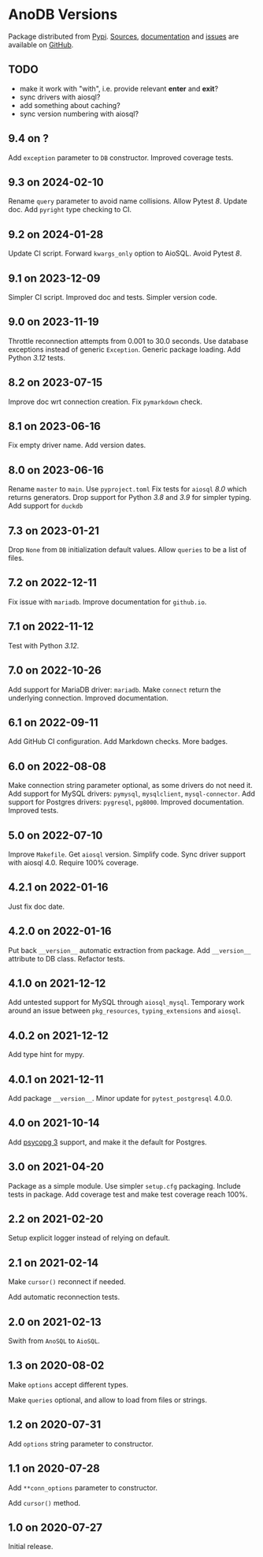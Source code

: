 # AnoDB Versions

Package distributed from [Pypi](https://pypi.org/project/anodb/).
[Sources](https://github.com/zx80/anodb),
[documentation](https://zx80.github.io/anodb/) and
[issues](https://github.com/zx80/anodb/issues)
are available on [GitHub](https://github.com/).

## TODO

- make it work with "with", i.e. provide relevant __enter__ and __exit__?
- sync drivers with aiosql?
- add something about caching?
- sync version numbering with aiosql?

## 9.4 on ?

Add `exception` parameter to `DB` constructor.
Improved coverage tests.

## 9.3 on 2024-02-10

Rename `query` parameter to avoid name collisions.
Allow Pytest _8_.
Update doc.
Add `pyright` type checking to CI.

## 9.2 on 2024-01-28

Update CI script.
Forward `kwargs_only` option to AioSQL.
Avoid Pytest _8_.

## 9.1 on 2023-12-09

Simpler CI script.
Improved doc and tests.
Simpler version code.

## 9.0 on 2023-11-19

Throttle reconnection attempts from 0.001 to 30.0 seconds.
Use database exceptions instead of generic `Exception`.
Generic package loading.
Add Python _3.12_ tests.

## 8.2 on 2023-07-15

Improve doc wrt connection creation.
Fix `pymarkdown` check.

## 8.1 on 2023-06-16

Fix empty driver name.
Add version dates.

## 8.0 on 2023-06-16

Rename `master` to `main`.
Use `pyproject.toml`
Fix tests for `aiosql` *8.0* which returns generators.
Drop support for Python *3.8* and *3.9* for simpler typing.
Add support for `duckdb`

## 7.3 on 2023-01-21

Drop `None` from `DB` initialization default values.
Allow `queries` to be a list of files.

## 7.2 on 2022-12-11

Fix issue with `mariadb`.
Improve documentation for `github.io`.

## 7.1 on 2022-11-12

Test with Python *3.12*.

## 7.0 on 2022-10-26

Add support for MariaDB driver: `mariadb`.
Make `connect` return the underlying connection.
Improved documentation.

## 6.1 on 2022-09-11

Add GitHub CI configuration.
Add Markdown checks.
More badges.

## 6.0 on 2022-08-08

Make connection string parameter optional, as some drivers do not need it.
Add support for MySQL drivers: `pymysql`, `mysqlclient`, `mysql-connector`.
Add support for Postgres drivers: `pygresql`, `pg8000`.
Improved documentation.
Improved tests.

## 5.0 on 2022-07-10

Improve `Makefile`.
Get `aiosql` version.
Simplify code.
Sync driver support with aiosql 4.0.
Require 100% coverage.

## 4.2.1 on 2022-01-16

Just fix doc date.

## 4.2.0 on 2022-01-16

Put back `__version__` automatic extraction from package.
Add `__version__` attribute to DB class.
Refactor tests.

## 4.1.0 on 2021-12-12

Add untested support for MySQL through `aiosql_mysql`.
Temporary work around an issue between `pkg_resources`, `typing_extensions` and `aiosql`.

## 4.0.2 on 2021-12-12

Add type hint for mypy.

## 4.0.1 on 2021-12-11

Add package `__version__`.
Minor update for `pytest_postgresql` 4.0.0.

## 4.0 on 2021-10-14

Add [psycopg 3](https://www.psycopg.org/psycopg3/) support, and make it the
default for Postgres.

## 3.0 on 2021-04-20

Package as a simple module.
Use simpler `setup.cfg` packaging.
Include tests in package.
Add coverage test and make test coverage reach 100%.

## 2.2 on 2021-02-20

Setup explicit logger instead of relying on default.

## 2.1 on 2021-02-14

Make `cursor()` reconnect if needed.

Add automatic reconnection tests.

## 2.0 on 2021-02-13

Swith from `AnoSQL` to `AioSQL`.

## 1.3 on 2020-08-02

Make `options` accept different types.

Make `queries` optional, and allow to load from files or strings.

## 1.2 on 2020-07-31

Add `options` string parameter to constructor.

## 1.1 on 2020-07-28

Add `**conn_options` parameter to constructor.

Add `cursor()` method.

## 1.0 on 2020-07-27

Initial release.
